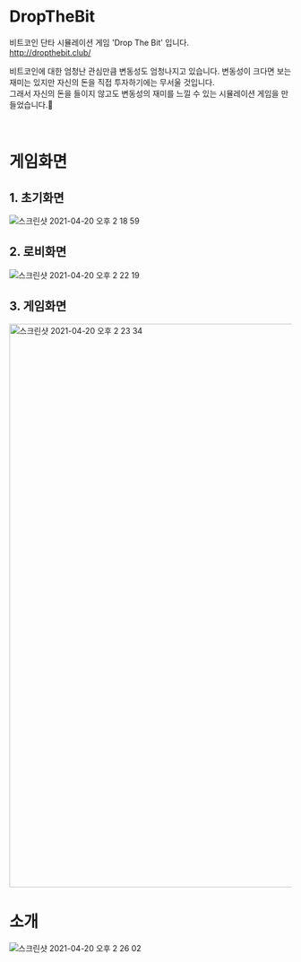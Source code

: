 # DropTheBit
비트코인 단타 시뮬레이션 게임 'Drop The Bit' 입니다.<br>
http://dropthebit.club/

비트코인에 대한 엄청난 관심만큼 변동성도 엄청나지고 있습니다.
변동성이 크다면 보는 재미는 있지만 자신의 돈을 직접 투자하기에는 무서울 것입니다.<br>
그래서 자신의 돈을 들이지 않고도 변동성의 재미를 느낄 수 있는 시뮬레이션 게임을 만들었습니다.🤩

<br>

# 게임화면
## 1. 초기화면
![스크린샷 2021-04-20 오후 2 18 59](https://user-images.githubusercontent.com/72585287/115341405-8838bd00-a1e3-11eb-948d-478970aae95d.png)

## 2. 로비화면
![스크린샷 2021-04-20 오후 2 22 19](https://user-images.githubusercontent.com/72585287/115341580-d51c9380-a1e3-11eb-8a5c-8a409829aa33.png)

## 3. 게임화면
<img width="1005" alt="스크린샷 2021-04-20 오후 2 23 34" src="https://user-images.githubusercontent.com/72585287/115341696-04330500-a1e4-11eb-80b4-6f2ef61f4b73.png">



# 소개
![스크린샷 2021-04-20 오후 2 26 02](https://user-images.githubusercontent.com/72585287/115341910-5bd17080-a1e4-11eb-86e0-b33bad5eb354.png)
